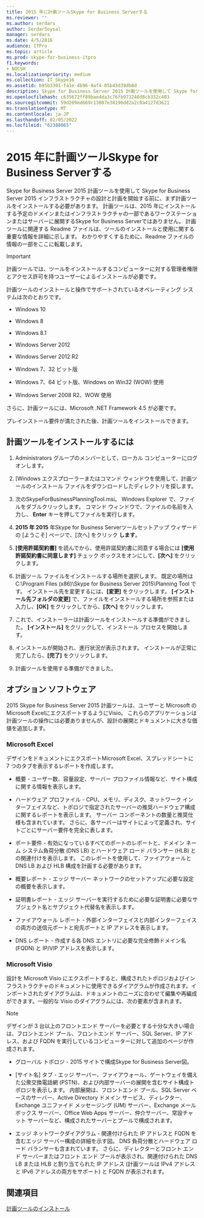 ```yaml
---
title: 2015 年に計画ツールSkype for Business Serverする
ms.reviewer: ''
ms.author: serdars
author: SerdarSoysal
manager: serdars
ms.date: 4/5/2016
audience: ITPro
ms.topic: article
ms.prod: skype-for-business-itpro
f1.keywords:
- NOCSH
ms.localizationpriority: medium
ms.collection: IT_Skype16
ms.assetid: b95b3301-fa1e-4b96-9af4-05b43d39db8d
description: Skype for Business Server 2015 計画ツールを使用して Skype for Business Server 2015 インフラストラクチャの設計と計画を開始する前に、まず計画ツールをインストールする必要があります。 計画ツールは、2015 年にインストールする予定のドメインまたはインフラストラクチャの一部であるワークステーションまたはサーバーに展開するSkype for Business Serverではありません。 計画ツールに関連する Readme ファイルは、ツールのインストールと使用に関する重要な情報を詳細に示します。 わかりやすくするために、Readme ファイルの情報の一部をここに転載します。
ms.openlocfilehash: c635672ff89bae4da3c76fb973246d8cb332c403
ms.sourcegitcommit: 59d209ed669c13807e38196dd2a2c0a4127d3621
ms.translationtype: MT
ms.contentlocale: ja-JP
ms.lasthandoff: 02/05/2022
ms.locfileid: "62388065"
---
```

# <a name="install-the-planning-tool-in-skype-for-business-server-2015"></a>2015 年に計画ツールSkype for Business Serverする

Skype for Business Server 2015 計画ツールを使用して Skype for Business Server 2015 インフラストラクチャの設計と計画を開始する前に、まず計画ツールをインストールする必要があります。 計画ツールは、2015 年にインストールする予定のドメインまたはインフラストラクチャの一部であるワークステーションまたはサーバーに展開するSkype for Business Serverではありません。 計画ツールに関連する Readme ファイルは、ツールのインストールと使用に関する重要な情報を詳細に示します。 わかりやすくするために、Readme ファイルの情報の一部をここに転載します。

> [!IMPORTANT]
> 計画ツールでは、ツールをインストールするコンピューターに対する管理者権限とアクセス許可を持つユーザーによるインストールが必要です。

計画ツールのインストールと操作でサポートされているオペレーティング システムは次のとおりです。

- Windows 10

- Windows 8

- Windows 8.1

- Windows Server 2012

- Windows Server 2012 R2

- Windows 7、32 ビット版

- Windows 7、64 ビット版、Windows on Win32 (WOW) 使用

- Windows Server 2008 R2、WOW 使用

さらに、計画ツールには、Microsoft .NET Framework 4.5 が必要です。

プレインストール要件が満たされた後、計画ツールをインストールできます。



## <a name="to-install-the-planning-tool"></a>計画ツールをインストールするには

1. Administrators グループのメンバーとして、ローカル コンピューターにログオンします。

2. [Windows エクスプローラーまたはコマンド ウィンドウを使用して、計画ツールのインストール ファイルをダウンロードしたディレクトリを探します。

3. 次のSkypeForBusinessPlanningTool.msi。 Windows Explorer で、ファイルをダブルクリックします。 コマンド ウィンドウで、ファイルの名前を入力し、 **Enter** キーを押してファイルを実行します。

4. **2015 年 2015** 年Skype for Business Serverツールセットアップ ウィザードの [ようこそ] ページで、[次へ] をクリック **します**。

5. **[使用許諾契約書]** を読んでから、使用許諾契約書に同意する場合には **[使用許諾契約書に同意します]** チェック ボックスをオンにして、**[次へ]** をクリックします。

6. 計画ツール ファイルをインストールする場所を選択します。 既定の場所は C:\Program Files (x86)\Skype for Business Server 2015\Planning Tool です。 インストール先を変更するには、**[変更]** をクリックします。 **[インストール先フォルダの変更]** で、ファイルをインストールする場所を参照または入力し、**[OK]** をクリックしてから、**[次へ]** をクリックします。

7. これで、インストーラーは計画ツールをインストールする準備ができました。 **[インストール]** をクリックして、インストール プロセスを開始します。

8. インストールが開始され、進行状況が表示されます。 インストールが正常に完了したら、**[完了]** をクリックします。

9. 計画ツールを使用する準備ができました。

## <a name="optional-software"></a>オプション ソフトウェア
<a name="Optional_Software"> </a>

2015 Skype for Business Server 2015 計画ツールは、ユーザーと Microsoft のMicrosoft ExcelにエクスポートするようにVisio。 これらのアプリケーションは計画ツールの操作には必要ありませんが、設計の展開とドキュメントに大きな価値を追加します。

### <a name="microsoft-excel"></a>Microsoft Excel

デザインをドキュメントにエクスポートMicrosoft Excel、スプレッドシートに 7 つのタブを表示するレポートを作成します。

- 概要 - ユーザー数、容量設定、サーバー プロファイル情報など、サイト構成に関する情報を表示します。

- ハードウェア プロファイル - CPU、メモリ、ディスク、ネットワーク インターフェイスなど、トポロジで指定されたサーバーの推奨ハードウェア構成に関するレポートを表示します。 サーバー コンポーネントの数量と推奨仕様も含まれています。 さらに、各サーバーはサイトによって定義され、サイトごとにサーバー要件を完全に表します。

- ポート要件 - 有効になっているすべてのポートのレポートと、ドメイン ネーム システム負荷分散 (DNS LB) とハードウェア ロード バランサー (HLB) との関連付けを表示します。 このレポートを使用して、ファイアウォールと DNS LB および HLB 構成を計画する必要があります。

- 概要レポート - エッジ サーバー ネットワークのセットアップに必要な設定の概要を表示します。

- 証明書レポート - エッジ サーバーを実行するために必要な証明書に必要なサブジェクト名とサブジェクト代替名を表示します。

- ファイアウォール レポート - 外部インターフェイスと内部インターフェイスの両方の送信元ポートと宛先ポートと IP アドレスを表示します。

- DNS レポート - 作成する各 DNS エントリに必要な完全修飾ドメイン名 (FQDN) と IP/VIP アドレスを表示します。

### <a name="microsoft-visio"></a>Microsoft Visio

設計を Microsoft Visio にエクスポートすると、構成されたトポロジおよびインフラストラクチャのドキュメントに使用できるダイアグラムが作成されます。インポートされたダイアグラムは、ドキュメントのニーズに合わせて編集や再編成ができます。一般的な Visio のダイアグラムには、次の要素が含まれます。

> [!NOTE]
> デザインが 3 台以上のフロントエンド サーバーを必要とする十分な大きい場合は、フロントエンド プール、フロントエンド サーバー、SQL Server、IP アドレス、および FQDN を実行しているコンピューターに対して追加のページが作成されます。

- グローバル トポロジ - 2015 サイトで構成Skype for Business Server図。

- [サイト名] タブ - エッジ サーバー、ファイアウォール、ゲートウェイを備えた公衆交換電話網 (PSTN)、および内部サーバーの展開を含むサイト構成トポロジを表示します。 内部展開は、フロントエンド プール、SQL Server ベースのサーバー、Active Directory ドメイン サービス、ディレクター、Exchange ユニファイド メッセージング (UM) サーバー、Exchange メールボックス サーバー、Office Web Apps サーバー、仲介サーバー、常設チャット サーバーなど、構成されたサーバーとプールで構成されます。

- エッジ ネットワークダイアグラム - 関連付けられた IP アドレスと FQDN を含むエッジ サーバー構成の詳細を示す図。 DNS 負荷分散とハードウェア ロード バランサーも含まれています。 さらに、ディレクターとフロント エンド サーバーまたはフロント エンド プールが表示され、関連付けられた DNS LB または HLB と割り当てられた IP アドレス (計画ツールは IPv4 アドレスと IPv6 アドレスの両方をサポート) と FQDN が表示されます。

## <a name="see-also"></a>関連項目
<a name="Optional_Software"> </a>

[計画ツールのインストール](/previous-versions/office/lync-server-2013/lync-server-2013-installing-the-planning-tool)